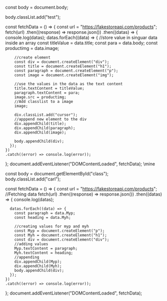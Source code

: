 const body = document.body;

body.classList.add("test");

const fetchData = () => {
const url = "https://fakestoreapi.com/products";
fetch(url)
.then((response) => response.json())
.then((datas) => {
console.log(datas);
datas.forEach((data) => {
//store value in singuar data inside an array
const titleValue = data.title;
const para = data.body;
const productimg = data.image;

        //create element
        const div = document.createElement("div");
        const title = document.createElement("h1");
        const paragraph = document.createElement("p");
        const image = document.createElement("img");

        //use the values in the data as the text content
        title.textContent = titleValue;
        paragraph.textContent = para;
        image.src = productimg;
        //Add classlist to a image
        image;

        div.classList.add("cursor");
        //apppend new element to the div
        div.appendChild(title);
        div.appendChild(paragraph);
        div.appendChild(image);

        body.appendChild(div);
      });
    })
    .catch((error) => console.log(error));

};
document.addEventListener("DOMContentLoaded", fetchData);
\\mine

const body = document.getElementById("class");
body.classList.add("carl");

const fetchData = () => {
  const url = "https://fakestoreapi.com/products";
  //Fetching data
  fetch(url)
    .then((response) => response.json())
    .then((datas) => {
      console.log(datas);

      datas.forEach((data) => {
        const paragraph = data.Myp;
        const heading = data.Myh;

        //creating values for myp and myh
        const Myp = document.createElement("p");
        const Myh = document.createElement("h1");
        const div = document.createElement("div");
        //adding values
        Myp.textContent = paragraph;
        Myh.textContent = heading;
        //appending
        div.appendChild(Myp);
        div.appendChild(Myh);
        body.appendChild(div);
      });
    })
    .catch((error) => console.log(error));
};
document.addEventListener("DOMContentLoaded", fetchData);
